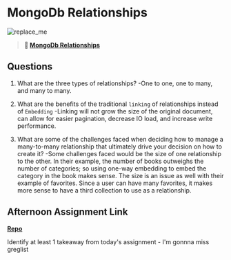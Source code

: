 # MongoDb Relationships

![replace_me](https://codeworks.blob.core.windows.net/public/assets/img/illustrations/placeholder.svg)

> **📖 [MongoDb Relationships](https://codeworksacademy.com/fs-student-guide/resources/wk5/02-Relationships)**

## Questions

1. What are the three types of relationships?
    -One to one, one to many, and many to many.

2. What are the benefits of the traditional `linking` of relationships instead of `Embedding`
    -Linking will not grow the size of the original document, can allow for easier pagination, decrease IO load, and increase write performance. 

3. What are some of the challenges faced when deciding how to manage a many-to-many relationship that ultimately drive your decision on how to create it?
    -Some challenges faced would be the size of one relationship to the other. In their example, the number of books outweighs the number of categories; so using one-way embedding to embed the category in the book makes sense. The size is an issue as well with their example of favorites. Since a user can have many favorites, it makes more sense to have a third collection to use as a relationship. 

## Afternoon Assignment Link

**[Repo](https://github.com/dustinbates/winter23_gregslist_node)**

Identify at least 1 takeaway from today's assignment
    - I'm gonnna miss greglist
